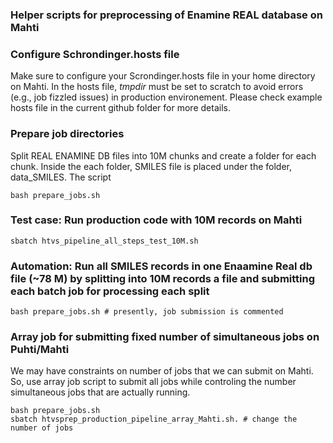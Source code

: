 ### Helper scripts for preprocessing of Enamine REAL database on Mahti

### Configure Schrondinger.hosts file
Make sure to configure your Scrondinger.hosts file in your home directory on Mahti. In the hosts file, *tmpdir* must be set to scratch to avoid errors (e.g., job fizzled issues) in production environement. Please check example hosts file in the current github folder for more details.


### Prepare job directories 
Split REAL ENAMINE DB files into 10M chunks and create a folder for each  chunk. Inside the each folder, SMILES file is placed under the folder, data_SMILES. The script  
```
bash prepare_jobs.sh 
```
### Test case: Run production code with 10M records on Mahti

```
sbatch htvs_pipeline_all_steps_test_10M.sh

```

### Automation: Run all SMILES records in one Enaamine Real db file (~78 M) by splitting into 10M records a file and submitting each batch job for processing each split

```
bash prepare_jobs.sh # presently, job submission is commented
```
### Array job for submitting fixed number of simultaneous jobs on Puhti/Mahti

We may have constraints on number of jobs that we can submit on Mahti. So, use array job script to submit all jobs while controling  the number simultaneous jobs that are actually running. 

```
bash prepare_jobs.sh
sbatch htvsprep_production_pipeline_array_Mahti.sh. # change the number of jobs 
```
